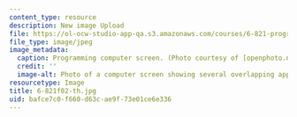 ```yaml
---
content_type: resource
description: New image Upload
file: https://ol-ocw-studio-app-qa.s3.amazonaws.com/courses/6-821-programming-languages-fall-2002/bafce7c0f660d63cae9f73e01ce6e336_6-821f02-th.jpg
file_type: image/jpeg
image_metadata:
  caption: Programming computer screen. (Photo courtesy of [openphoto.net](http://openphoto.net/).)
  credit: ''
  image-alt: Photo of a computer screen showing several overlapping applications.
resourcetype: Image
title: 6-821f02-th.jpg
uid: bafce7c0-f660-d63c-ae9f-73e01ce6e336
---
```

